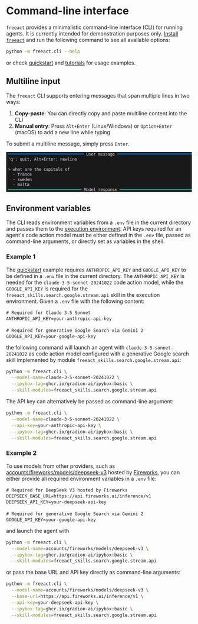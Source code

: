 # Command-line interface

`freeact` provides a minimalistic command-line interface (CLI) for running agents. It is currently intended for demonstration purposes only. [Install `freeact`](installation.md) and run the following command to see all available options:

```bash
python -m freeact.cli --help
```

or check [quickstart](quickstart.md) and [tutorials](tutorials/index.md) for usage examples.

## Multiline input

The `freeact` CLI supports entering messages that span multiple lines in two ways:

1. **Copy-paste**: You can directly copy and paste multiline content into the CLI
2. **Manual entry**: Press `Alt+Enter` (Linux/Windows) or `Option+Enter` (macOS) to add a new line while typing

To submit a multiline message, simply press `Enter`.

![Multiline input](img/multiline.png)

## Environment variables

The CLI reads environment variables from a `.env` file in the current directory and passes them to the [execution environment](installation.md#execution-environment). API keys required for an agent's code action model must be either defined in the `.env` file, passed as command-line arguments, or directly set as variables in the shell.

### Example 1

The [quickstart](quickstart.md) example requires `ANTHROPIC_API_KEY` and `GOOGLE_API_KEY` to be defined in a `.env` file in the current directory. The `ANTHROPIC_API_KEY` is needed for the `claude-3-5-sonnet-20241022` code action model, while the `GOOGLE_API_KEY` is required for the `freeact_skills.search.google.stream.api` skill in the execution environment. Given a `.env` file with the following content:

```env title=".env"
# Required for Claude 3.5 Sonnet
ANTHROPIC_API_KEY=your-anthropic-api-key

# Required for generative Google Search via Gemini 2
GOOGLE_API_KEY=your-google-api-key
```

the following command will launch an agent with `claude-3-5-sonnet-20241022` as code action model configured with a generative Google search skill implemented by module `freeact_skills.search.google.stream.api`:

```bash
python -m freeact.cli \
  --model-name=claude-3-5-sonnet-20241022 \
  --ipybox-tag=ghcr.io/gradion-ai/ipybox:basic \
  --skill-modules=freeact_skills.search.google.stream.api
```

The API key can alternatively be passed as command-line argument:

```bash
python -m freeact.cli \
  --model-name=claude-3-5-sonnet-20241022 \
  --api-key=your-anthropic-api-key \
  --ipybox-tag=ghcr.io/gradion-ai/ipybox:basic \
  --skill-modules=freeact_skills.search.google.stream.api
```

### Example 2

To use models from other providers, such as [accounts/fireworks/models/deepseek-v3](https://fireworks.ai/models/fireworks/deepseek-v3) hosted by [Fireworks](https://fireworks.ai/), you can either provide all required environment variables in a `.env` file:

```env title=".env"
# Required for DeepSeek V3 hosted by Fireworks
DEEPSEEK_BASE_URL=https://api.fireworks.ai/inference/v1
DEEPSEEK_API_KEY=your-deepseek-api-key

# Required for generative Google Search via Gemini 2
GOOGLE_API_KEY=your-google-api-key
```

and launch the agent with

```bash
python -m freeact.cli \
  --model-name=accounts/fireworks/models/deepseek-v3 \
  --ipybox-tag=ghcr.io/gradion-ai/ipybox:basic \
  --skill-modules=freeact_skills.search.google.stream.api
```

or pass the base URL and API key directly as command-line arguments:

```bash
python -m freeact.cli \
  --model-name=accounts/fireworks/models/deepseek-v3 \
  --base-url=https://api.fireworks.ai/inference/v1 \
  --api-key=your-deepseek-api-key \
  --ipybox-tag=ghcr.io/gradion-ai/ipybox:basic \
  --skill-modules=freeact_skills.search.google.stream.api
```

